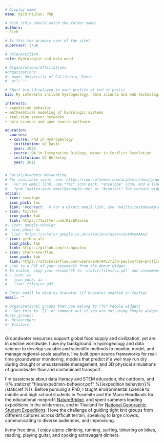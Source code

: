 ```yaml
---
# Display name
name: Rich Pauloo, PhD

# Rich (this should match the folder name)
authors:
- Rich

# Is this the primary user of the site?
superuser: true

# Role/position
role: Hydrologist and data nerd

# Organizations/Affiliations
#organizations:
#- name: University of California, Davis
#  url: ""

# Short bio (displayed in user profile at end of posts)
bio: My interests include hydrogeology, data science and web technologies, 3D groundwater flow and contaminant transport simulation, building simple solutions to complex problems, and expedition behavior.

interests:
- expedition behavior
- mathematical modeling of hydrologic systems
- real-time sensor networks
- data science and open source software

education:
  courses:
  - course: PhD in Hydrogeology
    institution: UC Davis
    year: 2020
  - course: BA in Integrative Biology, minor in Conflict Resolution
    institution: UC Berkeley
    year: 2011


# Social/Academic Networking
# For available icons, see: https://sourcethemes.com/academic/docs/page-builder/#icons
#   For an email link, use "fas" icon pack, "envelope" icon, and a link in the
#   form "mailto:your-email@example.com" or "#contact" for contact widget.
social:
- icon: envelope
  icon_pack: fas
  link: '#contact'  # For a direct email link, use "mailto:test@example.org".
- icon: twitter
  icon_pack: fab
  link: https://twitter.com/RichPauloo
#- icon: google-scholar
#  icon_pack: ai
#  link: https://scholar.google.co.uk/citations?user=sIwtMXoAAAAJ
- icon: github-alt
  icon_pack: fab
  link: https://github.com/richpauloo
- icon: stack-overflow
  icon_pack: fab
  link: https://stackoverflow.com/users/8367943/rich-pauloo?tab=profile
# Link to a PDF of your resume/CV from the About widget.
# To enable, copy your resume/CV to `static/files/cv.pdf` and uncomment the lines below.
# - icon: cv
#   icon_pack: ai
#   link: files/cv.pdf

# Enter email to display Gravatar (if Gravatar enabled in Config)
email: ""

# Organizational groups that you belong to (for People widget)
#   Set this to `[]` or comment out if you are not using People widget.
#user_groups:
#- Researchers
#- Visitors
---
```


Groundwater resources support global food supply and civilization, yet are in decline worldwide. I use my background in hydrogeology and data science to develop scalable and scientific methods to monitor, model, and manage regional-scale aquifers. I've built open source frameworks for real-time groundwater monitoring, models that predict if a well may run dry during drought or unsustainable management, and 3D physical simulations of groundwater flow and contaminant transport.

I'm passionate about data literacy and STEM education, the outdoors, and {{% staticref "files/expedition-behavior.pdf" %}}expedition behavior{{% /staticref %}}. Before pursuing a PhD, I taught environmental science to middle and high school students in Yosemite and the Marin Headlands for the educational nonprofit [NatureBridge](https://naturebridge.org/), and spent summers leading expeditions in the wilderness, and in Thailand for [National Geographic Student Expeditions](https://www.nationalgeographic.com/student-expeditions/). I love the challenge of guiding tight knit groups from different cultures across difficult terrain, speaking to large crowds, communicating to diverse audiences, and improvising. 

In my free time, I enjoy alpine climbing, running, surfing, tinkering on bikes, reading, playing guitar, and cooking extravagant dinners.  
